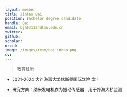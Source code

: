 ```yaml
---
layout: member
title: Jinhao Bai
position: Bachelor degree candidate
handle: Bai
email: bjh031124dlmu.edu.cn
twitter: 
github: 
scholar:
orcid: 
image: /images/team/baijinhao.png
cv: 
---
```


> 教育经历

- 2021-2024 大连海事大学休斯顿国际学院 学士

- 研究方向：纳米发电机作为振动传感器，用于跨海大桥监测
